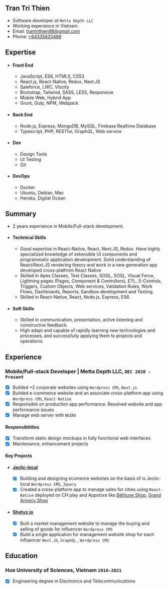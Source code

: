 ## Tran Tri Thien

- Software developer at `Metta Depth LLC`
- Working experience in Vietnam.
- Email: [trantrithien98@gmail.com](mailto:trantrithien98@gmail.com)
- Phone: [+84335820466](tel:+84335820466)

## Expertise

- #### Front End
  - JavaScript, ES6, HTML5, CSS3
  - React.js, React-Native, Redux, Next.JS
  - Saleforce, LWC, Vlocity
  - Bootstrap, Tailwind, SASS, LESS, Responsive
  - Mobile Web, Hybrid App
  - Grunt, Gulp, NPM, Webpack
- #### Back End
  - Node.js, Express, MongoDB, MySQL, Firebase Realtime Database
  - Typescript, PHP, RESTful, GraphQL, Web service
- #### Dev
  - Design Tools
  - UI Testing
  - Git
- #### DevOps
  - Docker
  - Ubuntu, Debian, Mac
  - Heroku, Digital Ocean

## Summary

- 2 years experience in Mobile/Full-stack development.
- #### Technical Skills

  - Good expertise in React-Native, React, Next.JS, Redux. Have highly specialized knowledge of extensible UI components and programmatic application development. Solid understanding of React/Next.JS rendering theory and work in a new generation app developed cross-platfrom React Native
  - Skilled in Apex Classes, Test Classes, SOQL, SOSL, Visual Force, Lightning pages (Pages, Component & Controllers), ETL, S-Controls, Triggers, Custom Objects, Web services, Validation Rules, Work Flows, Dashboards, Reports, Sandbox development and Testing.
  - Skilled in React-Native, React, Node.js, Express, ES6.

- #### Soft Skills
  - Skilled in communication, presentation, active listening and constructive feedback.
  - High adapt and capable of rapidly learning new technologies and processes, and successfully applying them to projects and operations.

## Experience

### **Mobile/Full-stack Developer | Metta Depth LLC**, `DEC 2020 - Present`

- [x] Builded +2 corporate websites using `Wordpress CMS`, `Next.js`
- [x] Builded e-commerce website and an associate cross-platform app using `Wordpress CMS`, `React Native`
- [x] Responsible on production app performance. Resolved website and app performance issues
- [x] Manage web server with `NGINX`

#### Responsibitilies

- [x] Transform static design mockups in fully functional web interfaces
- [x] Maintenance, enhancement projects

#### Key Projects

- #### **[Jeclic-local](https://jeclic-local.fr)**
  - [x] Building and designing ecomerce websites on the basis of is Jeclic-local `Wordpress CMS`, `Jquery`
  - [x] Created a cross-platform app to manage sales for cities using `React-Native` deployed on CH play and Appstore like [Béthune Shop](https://play.google.com/store/apps/details?id=espm.bethune.shop&hl=vi&gl=US), [Grand Annecy Shop](https://play.google.com/store/apps/details?id=greenweb.grandannecy.shop&hl=en_US&gl=US)
- #### **[Shotyz.io](https://shotyz.io)**
  - [x] Built a market management website to manage the buying and selling of goods for influencer `Wordpress CMS`
  - [x] Build a single application for management website shop for each influencer `Next.JS`, `GraphQL` , `Wordpress CMS`

## Education

### Hue University of Sciences, Vietnam `2016-2021`

- [x] Engineering degree in Electronics and Telecommunications
